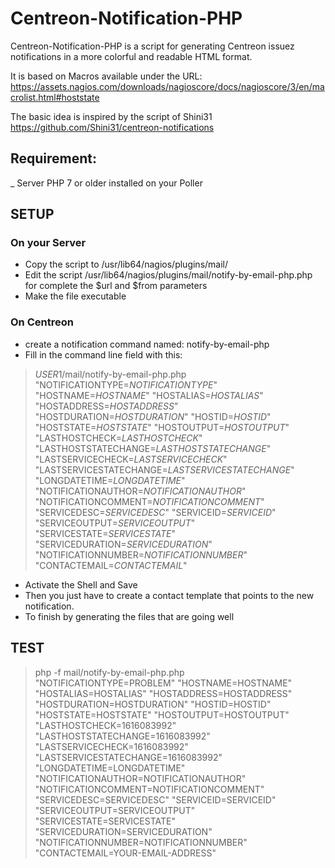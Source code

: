 # Centreon-Notification-PHP
Centreon-Notification-PHP is a script for generating Centreon issuez notifications in a more colorful and readable HTML format. 

It is based on Macros available under the URL: https://assets.nagios.com/downloads/nagioscore/docs/nagioscore/3/en/macrolist.html#hoststate

The basic idea is inspired by the script of Shini31 https://github.com/Shini31/centreon-notifications

## Requirement:
_ Server PHP 7 or older installed on your Poller

## SETUP

### On your Server 
* Copy the script to /usr/lib64/nagios/plugins/mail/
* Edit the script /usr/lib64/nagios/plugins/mail/notify-by-email-php.php for complete the $url and $from parameters
* Make the file executable

### On Centreon 
* create a notification command named: notify-by-email-php
* Fill in the command line field with this: 
> $USER1$/mail/notify-by-email-php.php "NOTIFICATIONTYPE=$NOTIFICATIONTYPE$" "HOSTNAME=$HOSTNAME$" "HOSTALIAS=$HOSTALIAS$" "HOSTADDRESS=$HOSTADDRESS$" "HOSTDURATION=$HOSTDURATION$" "HOSTID=$HOSTID$" "HOSTSTATE=$HOSTSTATE$" "HOSTOUTPUT=$HOSTOUTPUT$" "LASTHOSTCHECK=$LASTHOSTCHECK$" "LASTHOSTSTATECHANGE=$LASTHOSTSTATECHANGE$" "LASTSERVICECHECK=$LASTSERVICECHECK$" "LASTSERVICESTATECHANGE=$LASTSERVICESTATECHANGE$" "LONGDATETIME=$LONGDATETIME$" "NOTIFICATIONAUTHOR=$NOTIFICATIONAUTHOR$" "NOTIFICATIONCOMMENT=$NOTIFICATIONCOMMENT$" "SERVICEDESC=$SERVICEDESC$" "SERVICEID=$SERVICEID$" "SERVICEOUTPUT=$SERVICEOUTPUT$" "SERVICESTATE=$SERVICESTATE$" "SERVICEDURATION=$SERVICEDURATION$" "NOTIFICATIONNUMBER=$NOTIFICATIONNUMBER$" "CONTACTEMAIL=$CONTACTEMAIL$"

* Activate the Shell and Save
* Then you just have to create a contact template that points to the new notification.
* To finish by generating the files that are going well

## TEST

>  php -f mail/notify-by-email-php.php "NOTIFICATIONTYPE=PROBLEM" "HOSTNAME=HOSTNAME" "HOSTALIAS=HOSTALIAS" "HOSTADDRESS=HOSTADDRESS" "HOSTDURATION=HOSTDURATION" "HOSTID=HOSTID" "HOSTSTATE=HOSTSTATE" "HOSTOUTPUT=HOSTOUTPUT" "LASTHOSTCHECK=1616083992" "LASTHOSTSTATECHANGE=1616083992" "LASTSERVICECHECK=1616083992" "LASTSERVICESTATECHANGE=1616083992" "LONGDATETIME=LONGDATETIME" "NOTIFICATIONAUTHOR=NOTIFICATIONAUTHOR" "NOTIFICATIONCOMMENT=NOTIFICATIONCOMMENT" "SERVICEDESC=SERVICEDESC" "SERVICEID=SERVICEID" "SERVICEOUTPUT=SERVICEOUTPUT" "SERVICESTATE=SERVICESTATE" "SERVICEDURATION=SERVICEDURATION" "NOTIFICATIONNUMBER=NOTIFICATIONNUMBER" "CONTACTEMAIL=YOUR-EMAIL-ADDRESS"

